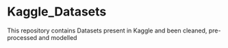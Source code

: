 # Kaggle_Datasets
This repository contains Datasets present in Kaggle and been cleaned, pre-processed and modelled
